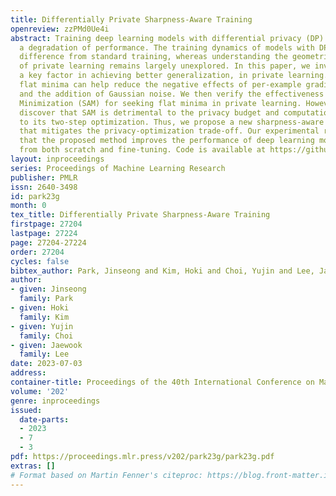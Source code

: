 ```yaml
---
title: Differentially Private Sharpness-Aware Training
openreview: zzPMd0Ue4i
abstract: Training deep learning models with differential privacy (DP) results in
  a degradation of performance. The training dynamics of models with DP show a significant
  difference from standard training, whereas understanding the geometric properties
  of private learning remains largely unexplored. In this paper, we investigate sharpness,
  a key factor in achieving better generalization, in private learning. We show that
  flat minima can help reduce the negative effects of per-example gradient clipping
  and the addition of Gaussian noise. We then verify the effectiveness of Sharpness-Aware
  Minimization (SAM) for seeking flat minima in private learning. However, we also
  discover that SAM is detrimental to the privacy budget and computational time due
  to its two-step optimization. Thus, we propose a new sharpness-aware training method
  that mitigates the privacy-optimization trade-off. Our experimental results demonstrate
  that the proposed method improves the performance of deep learning models with DP
  from both scratch and fine-tuning. Code is available at https://github.com/jinseongP/DPSAT.
layout: inproceedings
series: Proceedings of Machine Learning Research
publisher: PMLR
issn: 2640-3498
id: park23g
month: 0
tex_title: Differentially Private Sharpness-Aware Training
firstpage: 27204
lastpage: 27224
page: 27204-27224
order: 27204
cycles: false
bibtex_author: Park, Jinseong and Kim, Hoki and Choi, Yujin and Lee, Jaewook
author:
- given: Jinseong
  family: Park
- given: Hoki
  family: Kim
- given: Yujin
  family: Choi
- given: Jaewook
  family: Lee
date: 2023-07-03
address: 
container-title: Proceedings of the 40th International Conference on Machine Learning
volume: '202'
genre: inproceedings
issued:
  date-parts:
  - 2023
  - 7
  - 3
pdf: https://proceedings.mlr.press/v202/park23g/park23g.pdf
extras: []
# Format based on Martin Fenner's citeproc: https://blog.front-matter.io/posts/citeproc-yaml-for-bibliographies/
---
```


